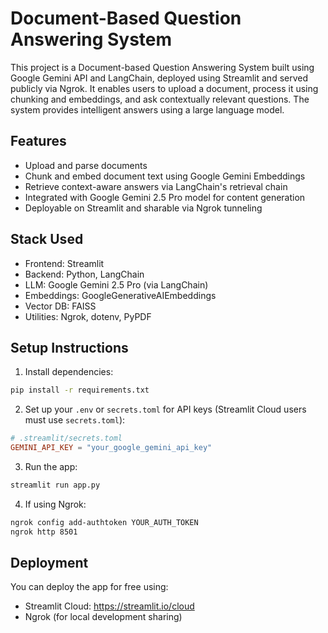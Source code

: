
# Document-Based Question Answering System

This project is a Document-based Question Answering System built using Google Gemini API and LangChain, deployed using Streamlit and served publicly via Ngrok. It enables users to upload a document, process it using chunking and embeddings, and ask contextually relevant questions. The system provides intelligent answers using a large language model.

## Features

- Upload and parse documents
- Chunk and embed document text using Google Gemini Embeddings
- Retrieve context-aware answers via LangChain's retrieval chain
- Integrated with Google Gemini 2.5 Pro model for content generation
- Deployable on Streamlit and sharable via Ngrok tunneling

## Stack Used

- Frontend: Streamlit
- Backend: Python, LangChain
- LLM: Google Gemini 2.5 Pro (via LangChain)
- Embeddings: GoogleGenerativeAIEmbeddings
- Vector DB: FAISS
- Utilities: Ngrok, dotenv, PyPDF

## Setup Instructions

1. Install dependencies:

```bash
pip install -r requirements.txt
```

2. Set up your `.env` or `secrets.toml` for API keys (Streamlit Cloud users must use `secrets.toml`):

```toml
# .streamlit/secrets.toml
GEMINI_API_KEY = "your_google_gemini_api_key"
```

3. Run the app:

```bash
streamlit run app.py
```

4. If using Ngrok:

```bash
ngrok config add-authtoken YOUR_AUTH_TOKEN
ngrok http 8501
```

## Deployment

You can deploy the app for free using:
- Streamlit Cloud: https://streamlit.io/cloud
- Ngrok (for local development sharing)
